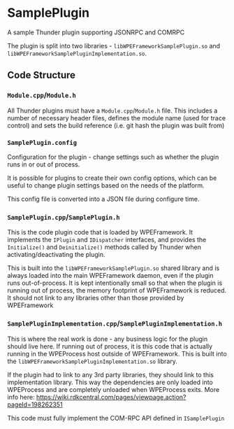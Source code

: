# SamplePlugin
A sample Thunder plugin supporting JSONRPC and COMRPC

The plugin is split into two libraries - `libWPEFrameworkSamplePlugin.so` and `libWPEFrameworkSamplePluginImplementation.so`.

## Code Structure
### `Module.cpp`/`Module.h`
All Thunder plugins must have a `Module.cpp`/`Module.h` file. This includes a number of necessary header files, defines the module name (used for trace control) and sets the build reference (i.e. git hash the plugin was built from)

### `SamplePlugin.config`
Configuration for the plugin - change settings such as whether the plugin runs in or out of process.

It is possible for plugins to create their own config options, which can be useful to change plugin settings based on the needs of the platform.

This config file is converted into a JSON file during configure time.

### `SamplePlugin.cpp`/`SamplePlugin.h`
This is the code plugin code that is loaded by WPEFramework. It implements the `IPlugin` and `IDispatcher` interfaces, and provides the `Initialize()` and `Deinitialize()` methods called by Thunder when activating/deactivating the plugin.

This is built into the `libWPEFrameworkSamplePlugin.so` shared library and is always loaded into the main WPEFramework daemon, even if the plugin runs out-of-process. It is kept intentionally small so that when the plugin is running out of process, the memory footprint of WPEFramework is reduced. It should not link to any libraries other than those provided by WPEFramework

### `SamplePluginImplementation.cpp`/`SamplePluginImplementation.h`
This is where the real work is done - any business logic for the plugin should live here. If running out of process, it is this code that is actually running in the WPEProcess host outside of WPEFramework. This is built into the `libWPEFrameworkSamplePluginImplementation.so` library.

If the plugin had to link to any 3rd party libraries, they should link to this implementation library. This way the dependencies are only loaded into WPEProcess and are completely unloaded when WPEProcess exits. More info here: https://wiki.rdkcentral.com/pages/viewpage.action?pageId=198262351

This code must fully implement the COM-RPC API defined in `ISamplePlugin`